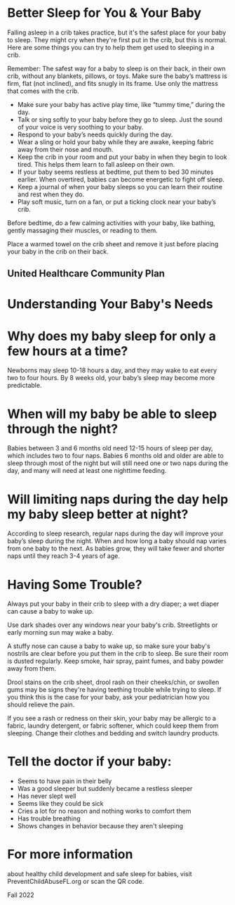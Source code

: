 # Better Sleep for You & Your Baby

Falling asleep in a crib takes practice, but it's the safest place for your baby to sleep. They might cry when they're first put in the crib, but this is normal. Here are some things you can try to help them get used to sleeping in a crib.

Remember: The safest way for a baby to sleep is on their back, in their own crib, without any blankets, pillows, or toys. Make sure the baby’s mattress is firm, flat (not inclined), and fits snugly in its frame. Use only the mattress that comes with the crib.

- Make sure your baby has active play time, like “tummy time,” during the day.
- Talk or sing softly to your baby before they go to sleep. Just the sound of your voice is very soothing to your baby.
- Respond to your baby’s needs quickly during the day.
- Wear a sling or hold your baby while they are awake, keeping fabric away from their nose and mouth.
- Keep the crib in your room and put your baby in when they begin to look tired. This helps them learn to fall asleep on their own.
- If your baby seems restless at bedtime, put them to bed 30 minutes earlier. When overtired, babies can become energetic to fight off sleep.
- Keep a journal of when your baby sleeps so you can learn their routine and rest when they do.
- Play soft music, turn on a fan, or put a ticking clock near your baby’s crib.

Before bedtime, do a few calming activities with your baby, like bathing, gently massaging their muscles, or reading to them.

Place a warmed towel on the crib sheet and remove it just before placing your baby in the crib on their back.

United Healthcare Community Plan
---
# Understanding Your Baby's Needs

# Why does my baby sleep for only a few hours at a time?

Newborns may sleep 10-18 hours a day, and they may wake to eat every two to four hours. By 8 weeks old, your baby’s sleep may become more predictable.

# When will my baby be able to sleep through the night?

Babies between 3 and 6 months old need 12-15 hours of sleep per day, which includes two to four naps. Babies 6 months old and older are able to sleep through most of the night but will still need one or two naps during the day, and many will need at least one nighttime feeding.

# Will limiting naps during the day help my baby sleep better at night?

According to sleep research, regular naps during the day will improve your baby’s sleep during the night. When and how long a baby should nap varies from one baby to the next. As babies grow, they will take fewer and shorter naps until they reach 3-4 years of age.

# Having Some Trouble?

Always put your baby in their crib to sleep with a dry diaper; a wet diaper can cause a baby to wake up.

Use dark shades over any windows near your baby's crib. Streetlights or early morning sun may wake a baby.

A stuffy nose can cause a baby to wake up, so make sure your baby's nostrils are clear before you put them in the crib to sleep. Be sure their room is dusted regularly. Keep smoke, hair spray, paint fumes, and baby powder away from them.

Drool stains on the crib sheet, drool rash on their cheeks/chin, or swollen gums may be signs they're having teething trouble while trying to sleep. If you think this is the case for your baby, ask your pediatrician how you should relieve the pain.

If you see a rash or redness on their skin, your baby may be allergic to a fabric, laundry detergent, or fabric softener, which could keep them from sleeping. Change their clothes and bedding and switch laundry products.

# Tell the doctor if your baby:

- Seems to have pain in their belly
- Was a good sleeper but suddenly became a restless sleeper
- Has never slept well
- Seems like they could be sick
- Cries a lot for no reason and nothing works to comfort them
- Has trouble breathing
- Shows changes in behavior because they aren't sleeping

# For more information

about healthy child development and safe sleep for babies, visit PreventChildAbuseFL.org or scan the QR code.

Fall 2022